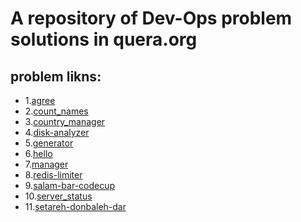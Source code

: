 # A repository of Dev-Ops problem solutions in quera.org
## problem likns:
- 1.[agree](https://quera.org/problemset/129767/)
- 2.[count_names](https://quera.org/problemset/88646/)
- 3.[country_manager](https://quera.org/problemset/148127/)
- 4.[disk-analyzer](https://quera.org/problemset/147642/)
- 5.[generator](https://quera.org/problemset/148128/)
- 6.[hello](https://quera.org/problemset/129786/)
- 7.[manager](https://quera.org/problemset/148125/)
- 8.[redis-limiter](https://quera.org/problemset/148123/)
- 9.[salam-bar-codecup](https://quera.org/problemset/148123/)
- 10.[server_status](https://quera.org/problemset/88646/)
- 11.[setareh-donbaleh-dar](https://quera.org/problemset/129769/)
